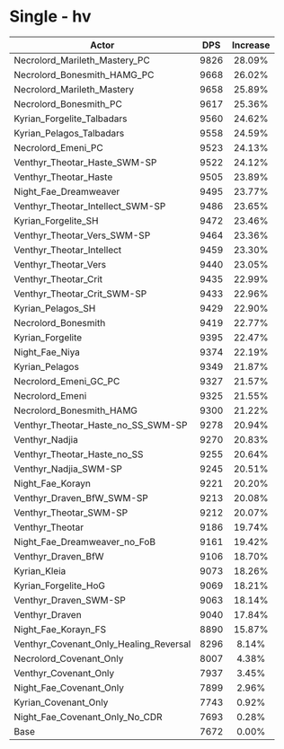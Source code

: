 # Single - hv
| Actor | DPS | Increase |
|---|:---:|:---:|
|Necrolord_Marileth_Mastery_PC|9826|28.09%|
|Necrolord_Bonesmith_HAMG_PC|9668|26.02%|
|Necrolord_Marileth_Mastery|9658|25.89%|
|Necrolord_Bonesmith_PC|9617|25.36%|
|Kyrian_Forgelite_Talbadars|9560|24.62%|
|Kyrian_Pelagos_Talbadars|9558|24.59%|
|Necrolord_Emeni_PC|9523|24.13%|
|Venthyr_Theotar_Haste_SWM-SP|9522|24.12%|
|Venthyr_Theotar_Haste|9505|23.89%|
|Night_Fae_Dreamweaver|9495|23.77%|
|Venthyr_Theotar_Intellect_SWM-SP|9486|23.65%|
|Kyrian_Forgelite_SH|9472|23.46%|
|Venthyr_Theotar_Vers_SWM-SP|9464|23.36%|
|Venthyr_Theotar_Intellect|9459|23.30%|
|Venthyr_Theotar_Vers|9440|23.05%|
|Venthyr_Theotar_Crit|9435|22.99%|
|Venthyr_Theotar_Crit_SWM-SP|9433|22.96%|
|Kyrian_Pelagos_SH|9429|22.90%|
|Necrolord_Bonesmith|9419|22.77%|
|Kyrian_Forgelite|9395|22.47%|
|Night_Fae_Niya|9374|22.19%|
|Kyrian_Pelagos|9349|21.87%|
|Necrolord_Emeni_GC_PC|9327|21.57%|
|Necrolord_Emeni|9325|21.55%|
|Necrolord_Bonesmith_HAMG|9300|21.22%|
|Venthyr_Theotar_Haste_no_SS_SWM-SP|9278|20.94%|
|Venthyr_Nadjia|9270|20.83%|
|Venthyr_Theotar_Haste_no_SS|9255|20.64%|
|Venthyr_Nadjia_SWM-SP|9245|20.51%|
|Night_Fae_Korayn|9221|20.20%|
|Venthyr_Draven_BfW_SWM-SP|9213|20.08%|
|Venthyr_Theotar_SWM-SP|9212|20.07%|
|Venthyr_Theotar|9186|19.74%|
|Night_Fae_Dreamweaver_no_FoB|9161|19.42%|
|Venthyr_Draven_BfW|9106|18.70%|
|Kyrian_Kleia|9073|18.26%|
|Kyrian_Forgelite_HoG|9069|18.21%|
|Venthyr_Draven_SWM-SP|9063|18.14%|
|Venthyr_Draven|9040|17.84%|
|Night_Fae_Korayn_FS|8890|15.87%|
|Venthyr_Covenant_Only_Healing_Reversal|8296|8.14%|
|Necrolord_Covenant_Only|8007|4.38%|
|Venthyr_Covenant_Only|7937|3.45%|
|Night_Fae_Covenant_Only|7899|2.96%|
|Kyrian_Covenant_Only|7743|0.92%|
|Night_Fae_Covenant_Only_No_CDR|7693|0.28%|
|Base|7672|0.00%|
